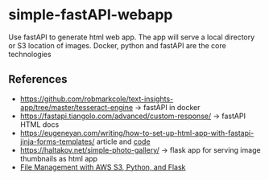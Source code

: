 # simple-fastAPI-webapp
Use fastAPI to generate html web app. The app will serve a local directory or S3 location of images. Docker, python and fastAPI are the core technologies

## References
- https://github.com/robmarkcole/text-insights-app/tree/master/tesseract-engine -> fastAPI in docker
- https://fastapi.tiangolo.com/advanced/custom-response/ -> fastAPI HTML docs
- https://eugeneyan.com/writing/how-to-set-up-html-app-with-fastapi-jinja-forms-templates/ article and [code](https://github.com/eugeneyan/fastapi-html)
- https://haltakov.net/simple-photo-gallery/ -> flask app for serving image thumbnails as html app
- [File Management with AWS S3, Python, and Flask](https://stackabuse.com/file-management-with-aws-s3-python-and-flask/)
